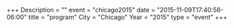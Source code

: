 +++
Description = ""
event = "chicago2015"
date = "2015-11-09T17:40:56-06:00"
title = "program"
City = "Chicago"
Year = "2015"
type = "event"
+++
